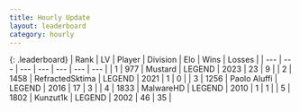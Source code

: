```yaml
---
title: Hourly Update
layout: leaderboard
category: hourly
---
```


{: .leaderboard}
| Rank | LV | Player | Division | Elo | Wins | Losses |
| --- | --- | --- | --- | --- | --- | --- |
| <span data-change="0">1</span> | 977 | <span title="ID: 611082">Mustard</span> | LEGEND | <span data-change="0">2023</span> | <span data-change="0">23</span> | <span data-change="0">9</span> |
| <span data-change="0">2</span> | 1458 | <span title="ID: 402846">RefractedSktima</span> | LEGEND | <span data-change="0">2021</span> | <span data-change="0">1</span> | <span data-change="0">0</span> |
| <span data-change="0">3</span> | 1256 | <span title="ID: 512212">Paolo Aluffi</span> | LEGEND | <span data-change="0">2016</span> | <span data-change="0">17</span> | <span data-change="0">3</span> |
| <span data-change="0">4</span> | 1833 | <span title="ID: 261794">MalwareHD</span> | LEGEND | <span data-change="0">2010</span> | <span data-change="0">1</span> | <span data-change="0">1</span> |
| <span data-change="0">5</span> | 1802 | <span title="ID: 392407">Kunzut1k</span> | LEGEND | <span data-change="0">2002</span> | <span data-change="0">46</span> | <span data-change="0">35</span> |